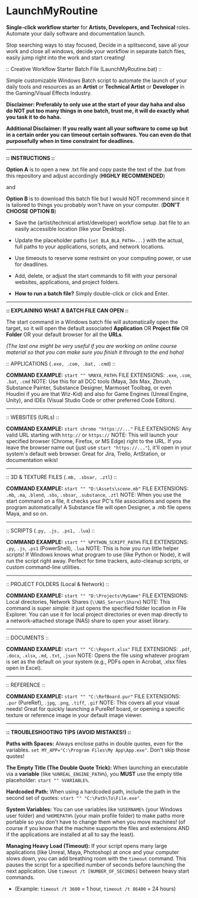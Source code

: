 
# LaunchMyRoutine

**Single-click workflow starter** for **Artists, Developers, and Technical** roles. Automate your daily software and documentation launch.

Stop searching ways to stay focused, Decide in a splitsecond, save all your work and close all windows, decide your workflow in separate batch files, easily jump right into the work and start creating!

:: Creative Workflow Starter Batch File (LaunchMyRoutine.bat) ::

Simple customizable Windows Batch script to automate the launch of your daily tools and resources as an **Artist** or **Technical Artist** or **Developer** in the Gaming/Visual Effects Industry.

**Disclaimer: Preferably to only use at the start of your day haha and also do NOT put too many things in one batch, trust me, it will do exactly what you task it to do haha.**

**Additional Disclaimer: If you really want all your software to come up but in a certain order you can timeout certain softwares. You can even do that purposefully when in time constraint for deadlines.**

---

**:: INSTRUCTIONS ::**

**Option A** is to open a new .txt file and copy paste the text of the .bat from this repository and adjust accordingly (**HIGHLY RECOMMENDED**)

and

**Option B** is to download this batch file but I would NOT recommend since it is tailored to things you probably won't have on your computer. (**DON'T CHOOSE OPTION B**)

* Save the (artist/technical artist/developer) workflow setup .bat file to an easily accessible location (like your Desktop).

* Update the placeholder paths (`set BLA_BLA_PATH=...`) with the actual, full paths to your applications, scripts, and network locations.

* Use timeouts to reserve some restraint on your computing power, or use for deadlines.

* Add, delete, or adjust the start commands to fill with your personal websites, applications, and project folders.

* **How to run a batch file?** Simply double-click or click and Enter.

---

**:: EXPLAINING WHAT A BATCH FILE CAN OPEN ::**

The start command in a Windows batch file will automatically open the target, so it will open the default associated **Application** OR **Project file** OR **Folder** OR your default browser for all the **URLs**.

*(The last one might be very useful if you are working on online course material so that you can make sure you finish it through to the end haha)*

:: APPLICATIONS (`.exe, .com, .bat, .cmd`) ::

**COMMAND EXAMPLE:** `start "" %MAYA_PATH%`
FILE EXTENSIONS: `.exe`, `.com`, `.bat`, `.cmd`
NOTE: Use this for all DCC tools (Maya, 3ds Max, Zbrush, Substance Painter, Substance Designer, Marmoset Toolbag, or even Houdini if you are that Wiz-Kid) and also for Game Engines (Unreal Engine, Unity), and IDEs (Visual Studio Code or other preferred Code Editors).

---

:: WEBSITES (URLs) ::

**COMMAND EXAMPLE:** `start chrome "https://..."`
FILE EXTENSIONS: Any valid URL starting with `http://` or `https://`
NOTE: This will launch your specified browser (Chrome, Firefox, or MS Edge) right to the URL. If you leave the browser name out (just use `start "https://..."`), it'll open in your system's default web browser. Great for Jira, Trello, ArtStation, or documentation wikis!

---

:: 3D & TEXTURE FILES (`.mb, .sbsar, .ztl`) ::

**COMMAND EXAMPLE:** `start "" "D:\Assets\scene.mb"`
FILE EXTENSIONS: `.mb`, `.ma`, `.blend`, `.sbs`, `.sbsar`, `.substance`, `.ztl`
NOTE: When you use the start command on a file, it checks your PC's file associations and opens the program automatically! A Substance file will open Designer, a .mb file opens Maya, and so on.

---

:: SCRIPTS (`.py, .js, .ps1, .lua`) ::

**COMMAND EXAMPLE:** `start "" %PYTHON_SCRIPT_PATH%`
FILE EXTENSIONS: `.py`, `.js`, `.ps1` (PowerShell), `.lua`
NOTE: This is how you run little helper scripts! If Windows knows what program to use (like Python or Node), it will run the script right away. Perfect for time trackers, auto-cleanup scripts, or custom command-line utilities.

---

:: PROJECT FOLDERS (Local & Network) ::

**COMMAND EXAMPLE:** `start "" "D:\Projects\MyGame"`
FILE EXTENSIONS: Local directories, Network Shares (`\\NAS_Server\Share`)
NOTE: This command is super simple: it just opens the specified folder location in File Explorer. You can use it for local project directories or even map directly to a network-attached storage (NAS) share to open your asset library.

---

:: DOCUMENTS ::

**COMMAND EXAMPLE:** `start "" "C:\Report.xlsx"`
FILE EXTENSIONS: `.pdf`, `.docx`, `.xlsx`, `.md`, `.txt`, `.json`
NOTE: Opens the file using whatever program is set as the default on your system (e.g., PDFs open in Acrobat, .xlsx files open in Excel).

---

:: REFERENCE ::

**COMMAND EXAMPLE:** `start "" "C:\RefBoard.pur"`
FILE EXTENSIONS: `.pur` (PureRef), `.jpg`, `.png`, `.tiff`, `.gif`
NOTE: This covers all your visual needs! Great for quickly launching a PureRef board, or opening a specific texture or reference image in your default image viewer.

---

**:: TROUBLESHOOTING TIPS (AVOID MISTAKES!) ::**

**Paths with Spaces:**
Always enclose paths in double quotes, even for the variables.
`set MY_APP="C:\Program Files\My App\App.exe"`. Don't skip those quotes!

**The Empty Title (The Double Quote Trick):**
When launching an executable via a **variable** (like `%UNREAL_ENGINE_PATH%`), you **MUST** use the empty title placeholder: `start "" %VARIABLE%`.

**Hardcoded Path:**
When using a hardcoded path, include the path in the second set of quotes: `start "" "C:\Path\To\File.exe"`.

**System Variables:**
You can use variables like `%USERNAME%` (your Windows user folder) and `%HOMEPATH%` (your main profile folder) to make paths more portable so you don't have to change them when you move machines! (of course if you know that the machine supports the files and extensions AND if the applications are installed at all to say the least).

**Managing Heavy Load (Timeout):** If your script opens many large applications (like Unreal, Maya, Photoshop) at once and your computer slows down, you can add breathing room with the `timeout` command. This pauses the script for a specified number of seconds before launching the next application. Use `timeout /t [NUMBER_OF_SECONDS]` between heavy start commands.

* (Example: `timeout /t 3600` = 1 hour, `timeout /t 86400` = 24 hours)
